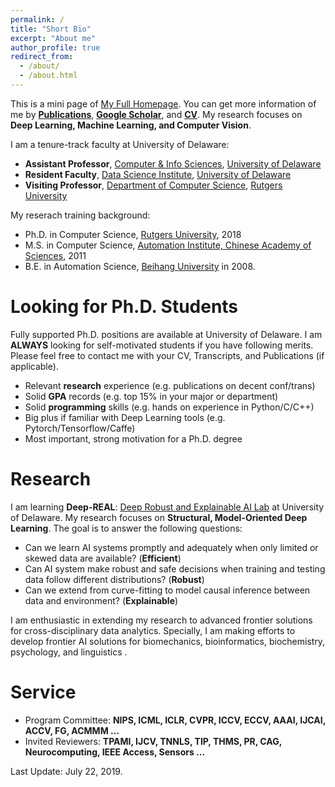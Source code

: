 ```yaml
---
permalink: /
title: "Short Bio"
excerpt: "About me"
author_profile: true
redirect_from: 
  - /about/
  - /about.html
---
```

This is a mini page of [My Full Homepage](https://sites.google.com/site/xipengcshomepage/). You can get more information of me by [**Publications**](https://xipeng13.github.io/homepage/files/PUBLICATION.pdf), [**Google Scholar**](https://scholar.google.com/citations?user=DWw4v0kAAAAJ), and [**CV**](https://xipeng13.github.io/homepage/files/CV.pdf). My research focuses on **Deep Learning, Machine Learning, and Computer Vision**.

I am a tenure-track faculty at University of Delaware:
- **Assistant Professor**, [Computer & Info Sciences](https://www.cis.udel.edu/), [University of Delaware](https://www.udel.edu/)
- **Resident Faculty**, [Data Science Institute](https://dsi.udel.edu/), [University of Delaware](https://www.udel.edu/)
- **Visiting Professor**, [Department of Computer Science](https://www.cs.rutgers.edu/), [Rutgers University](https://www.rutgers.edu/)

My reserach training background: 
- Ph.D. in Computer Science, [Rutgers University](https://www.cs.rutgers.edu/), 2018
- M.S. in Computer Science, [Automation Institute, Chinese Academy of Sciences](http://www.ia.cas.cn/), 2011
- B.E. in Automation Science, [Beihang University](http://dept3.buaa.edu.cn/) in 2008.


Looking for Ph.D. Students
======
Fully supported Ph.D. positions are available at University of Delaware. I am **ALWAYS** looking for self-motivated students if you have following merits. Please feel free to contact me with your CV, Transcripts, and Publications (if applicable).

- Relevant **research** experience (e.g. publications on decent conf/trans)
- Solid **GPA** records (e.g. top 15% in your major or department)
- Solid **programming** skills (e.g. hands on experience in Python/C/C++)
- Big plus if familiar with Deep Learning tools (e.g. Pytorch/Tensorflow/Caffe)
- Most important, strong motivation for a Ph.D. degree


Research
======
I am learning **Deep-REAL**: [Deep Robust and Explainable AI Lab](https://sites.google.com/site/xipengcshomepage/research) at University of Delaware. My research focuses on **Structural, Model-Oriented Deep Learning**. The goal is to answer the following questions:

- Can we learn AI systems promptly and adequately when only limited or skewed data are available? (**Efficient**)
- Can AI system make robust and safe decisions when training and testing data follow different distributions? (**Robust**)
- Can we extend from curve-fitting to model causal inference between data and environment? (**Explainable**)

I am enthusiastic in extending my research to advanced frontier solutions for cross-disciplinary data analytics. Specially, I am making efforts to develop frontier AI solutions for biomechanics, bioinformatics, biochemistry, psychology, and linguistics .
  
Service
======
- Program Committee: **NIPS, ICML, ICLR, CVPR, ICCV, ECCV, AAAI, IJCAI, ACCV, FG, ACMMM ...**
- Invited Reviewers: **TPAMI, IJCV, TNNLS, TIP, THMS, PR, CAG, Neurocomputing, IEEE Access, Sensors ...**

Last Update: July 22, 2019.



